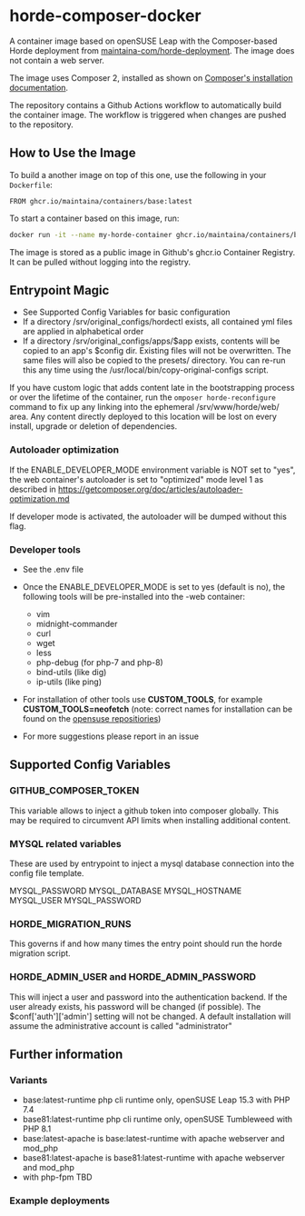 # horde-composer-docker

A container image based on openSUSE Leap with the Composer-based Horde deployment from [maintaina-com/horde-deployment](https://github.com/maintaina-com/horde-deployment).
The image does not contain a web server.

The image uses Composer 2, installed as shown on [Composer's installation documentation](https://getcomposer.org/doc/faqs/how-to-install-composer-programmatically.md).

The repository contains a Github Actions workflow to automatically build the container image. The workflow is triggered when changes are pushed to the repository.

## How to Use the Image

To build a another image on top of this one, use the following in your `Dockerfile`:
```Docker
FROM ghcr.io/maintaina/containers/base:latest
```

To start a container based on this image, run:
```bash
docker run -it --name my-horde-container ghcr.io/maintaina/containers/base:latest
```

The image is stored as a public image in Github's ghcr.io Container Registry. It can
be pulled without logging into the registry.

##  Entrypoint Magic

- See Supported Config Variables for basic configuration
- If a directory /srv/original_configs/hordectl exists, all contained yml files are applied in alphabetical order
- If a directory /srv/original_configs/apps/$app exists, contents will be copied to an app's $config dir. Existing files will not be overwritten.
  The same files will also be copied to the presets/ directory.
  You can re-run this any time using the /usr/local/bin/copy-original-configs script.

If you have custom logic that adds content late in the bootstrapping process or over the lifetime of the container, run the ```omposer horde-reconfigure``` command to fix up any linking into the ephemeral /srv/www/horde/web/ area. Any content directly deployed to this location will be lost on every install, upgrade or deletion of dependencies.

### Autoloader optimization

If the ENABLE_DEVELOPER_MODE environment variable is NOT set to "yes", the web container's autoloader is set to "optimized" mode level 1 as described in https://getcomposer.org/doc/articles/autoloader-optimization.md

If developer mode is activated, the autoloader will be dumped without this flag.

### Developer tools

- See the .env file
- Once the ENABLE_DEVELOPER_MODE is set to yes (default is no), the following tools will be pre-installed into the -web container:
	+ vim
	+ midnight-commander
	+ curl
	+ wget
	+ less
	+ php-debug (for php-7 and php-8)
	+ bind-utils (like dig)
	+ ip-utils (like ping)

- For installation of other tools use **CUSTOM_TOOLS**, for example **CUSTOM_TOOLS=neofetch** (note: correct names for installation can be found on the [opensuse repositiories](https://software.opensuse.org/))

- For more suggestions please report in an issue

## Supported Config Variables

### GITHUB_COMPOSER_TOKEN
This variable allows to inject a github token into composer globally. This may be required to circumvent API limits when installing additional content.

### MYSQL related variables

These are used by entrypoint to inject a mysql database connection into the config file template. 

MYSQL_PASSWORD
MYSQL_DATABASE
MYSQL_HOSTNAME
MYSQL_USER
MYSQL_PASSWORD

### HORDE_MIGRATION_RUNS

This governs if and how many times the entry point should run the horde migration script.

### HORDE_ADMIN_USER and HORDE_ADMIN_PASSWORD

This will inject a user and password into the authentication backend. If the user already exists, his password will be changed (if possible).
The $conf['auth']['admin'] setting will not be changed. A default installation will assume the administrative account is called "administrator"


## Further information

### Variants

- base:latest-runtime php cli runtime only, openSUSE Leap 15.3 with PHP 7.4
- base81:latest-runtime php cli runtime only, openSUSE Tumbleweed with PHP 8.1
- base:latest-apache is base:latest-runtime with apache webserver and mod_php
- base81:latest-apache is base81:latest-runtime with apache webserver and mod_php
- with php-fpm TBD

### Example deployments
